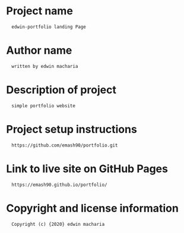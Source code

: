 #  Project name
      edwin-portfolio landing Page
#  Author name
      written by edwin macharia
#  Description of project
      simple portfolio website
#  Project setup instructions
      https://github.com/emash90/portfolio.git
#  Link to live site on GitHub Pages
      https://emash90.github.io/portfolio/
#  Copyright and license information
      Copyright (c) {2020} edwin macharia
